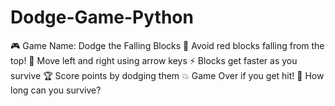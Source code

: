 # Dodge-Game-Python
🎮 Game Name: Dodge the Falling Blocks 🚧 Avoid red blocks falling from the top! 🧍 Move left and right using arrow keys ⚡ Blocks get faster as you survive 🏆 Score points by dodging them 💥 Game Over if you get hit! 🎯 How long can you survive?
